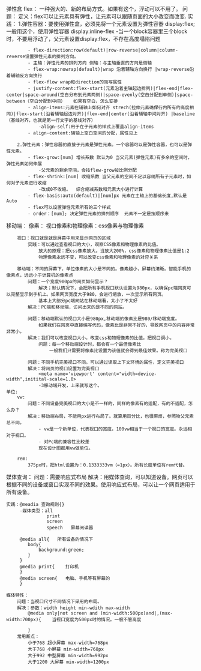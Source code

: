 弹性盒 flex： 一种强大的、新的布局方式。如果有这个，浮动可以不用了。
    问题： 
    定义：flex可以让元素具有弹性，让元素可以跟随页面的大小改变而改变.
    实践：
        1.弹性容器：要使用弹性盒，必须先将一个元素设置为弹性容器
            display:flex;       一般用这个，使用弹性容器
            display:inline-flex
            -当一个block容器里三个block时，不要用浮动了，父元素设置display:flex，不存在高度塌陷问题

            - flex-direction:row(default)|row-reverse|column|column-reverse设置弹性元素的排列方向。
            - 主轴：弹性元素的排列方向 侧轴：与主轴垂直的方向是侧轴
            - flex-wrap:nowrap(default)|wrap 沿着辅轴方向换行 |wrap-reverse沿着辅轴反方向换行 
            - flex-flow wrap和direction的简写属性
            - justify-content:flex-start(元素沿着主轴起边排列)|flex-end|flex-center|space-around(空白分布到元素两侧)|space-evenly(空白分配到单侧)|space-between（空白分配到中间）   如果有空白，怎么安排
            - align-items:元素在辅轴上如何对齐 strech(拉伸元素确保行内所有的高度相同)|flex-start(沿着辅轴起边对齐)|flex-end|center(沿着辅轴中间对齐) |baseline（基线对齐，也就是第一行文字的基线对齐）
                -align-self:用于在子元素的样式上覆盖align-items
            - align-content:辅轴上空白空间的分配，属性见上   

        2.弹性元素：弹性容器的直接子元素是弹性元素。一个容器可以是弹性容器，也可以是弹性元素。
            - flex-grow:[num] 增长系数 默认为0 当父元素(弹性元素)有多余的空间时，弹性元素如何伸展
                -父元素的剩余空间，会按flew-grow按比例分配
            - flex-shrink:[num] 收缩系数 当父元素的空间不足以容纳所有子元素时，如何对子元素进行收缩
                -改成0不收缩。  综合缩减系数和元素大小进行计算
            - flex-basis:auto(default)|[num]px 元素在主轴上的基础长度,默认是Auto
            - flex可以设置弹性元素所有的三个样式
            - order：[num]; 决定弹性元素的排列顺序  元素不一定是按顺序来

移动端：
    像素：
        视口像素和物理像素：css像素与物理像素

        视口：视口就是就是屏幕中用来显示网页的区域
            实践：可以通过查看视口的大小，观察CSS像素和物理像素的比值。
                放大的原理：把css像素放大。当放大200%，css像素和物理像素比值是1:2
                物理像素永远不变，可以改变css像素和物理像素的对应关系

        移动端：不同的屏幕下，单位像素的大小是不同的。像素越小，屏幕约清晰。智能手机的像素点，远远小于计算机的像素点
            问题：一个宽度900px的网页如何显示？
                解决；默认情况下，会把所有手机视口默认设置为980px，以确保pc端网页可以完整显示到手机上。如果网页宽度大于980，会进行缩放，一次显示所有网页。
                基本上大部分pc端网站在移动端看，太小了不太好
            解决：PC端和移动端，访问出来的是不同的网站。

            问题：移动端默认的视口大小是980px,移动端的像素比是980/移动端宽度。
                如果我们在网页中直接编写代码，像素比是非常不好的，导致网页中的内容非常非常小。
            解决：我们可以改变视口大小，改变css和物理像素的比值。把视口调小。
                问题：每一个移动端设计时，都会有一个最佳像素比
                    一般我们只需要将像素比设置为该值就会得到最佳效果。称为完美视口

            问题：不同手机完美视口不同。可以通过读取上下文环境的属性，定义完美视口
            解决：将网页的视口设置为完美视口
                <meta name='viewport' content="width=device-width",initital-scale=1.0>
                -3移动端开发，上来就写这个。
    单位:
        vw:
            问题：不同设备完美视口的大小是不一样的，同样的像素有的适配，有的不适配，怎么办？
            解决：移动端布局，不能用px进行布局了。就算用百分比，也很麻烦，参照物父元素总不同。
                - vw是一个新单位，代表视口的宽度。100vw相当于一个视口的宽度。永远相对于视口。
                - 对Pc端的兼容性比较差
                现在设计图都用vw做单位。

        rem:
            375px时，把html设置为：0.1333333vm（=1px）。所有长度单位有rem代替。

媒体查询：
    问题：需要响应式布局
    解决：用媒体查询，可以知道设备。网页可以根据不同的设备或窗口实现不同的效果。使用响应式布局，可以让一个网页适用于所有设备。

    实践：@meadia 查询规则{}
         -媒体类型：all
                   print
                   screen
                   speech   屏幕阅读器

         @media all{   所有设备的情况下
            body{
                background:green;
            }
         }
         @media print{    打印机   
         }
         @media screen{   电脑、手机等有屏幕的
         }

    媒体特性：
        问题：当视口尺寸不同情况下采用的布局。
        解决：参数：width height min-wdith max-width
            @media only|not screen and (min-width:500px)and|,(max-width:700px){    当视口宽度为500px时的情况。一般不管高度

            }
        常用断点：
            小于768 超小屏幕 max-width=768px
            大于768 小屏幕 min-width=768px
            大于992 中型屏幕 min-width=992px
            大于1200 大屏幕 min-width=1200px